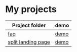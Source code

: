 # My projects

Project folder | demo
--------|-----
[faq](https://github.com/unknown-cat/my-projects/tree/master/faq) | [demo](https://unknown-cat.github.io/my-projects/faq/) 
[split landing page](https://github.com/unknown-cat/my-projects/tree/master/split-landing-page) | [demo](https://unknown-cat.github.io/my-projects/split-landing-page/) 
